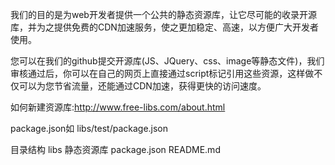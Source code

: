 
我们的目的是为web开发者提供一个公共的静态资源库，让它尽可能的收录开源库，并为之提供免费的CDN加速服务，使之更加稳定、高速，以方便广大开发者使用。

您可以在我们的github提交开源库(JS、JQuery、css、image等静态文件)，我们审核通过后，你可以在自己的网页上直接通过script标记引用这些资源，这样做不仅可以为您节省流量，还能通过CDN加速，获得更快的访问速度。

如何新建资源库:http://www.free-libs.com/about.html

package.json如 libs/test/package.json

目录结构
libs  静态资源库
package.json 
README.md

